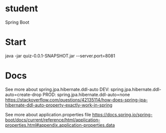 # student
Spring Boot


# Start
java -jar quiz-0.0.1-SNAPSHOT.jar --server.port=8081


# Docs
See more about spring.jpa.hibernate.ddl-auto
DEV: spring.jpa.hibernate.ddl-auto=create-drop
PROD: spring.jpa.hibernate.ddl-auto=none
https://stackoverflow.com/questions/42135114/how-does-spring-jpa-hibernate-ddl-auto-property-exactly-work-in-spring

See more about application.properties file
https://docs.spring.io/spring-boot/docs/current/reference/html/application-properties.html#appendix.application-properties.data
